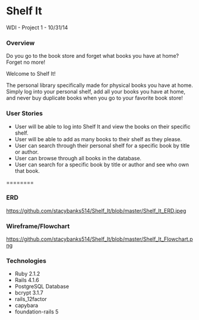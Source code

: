 Shelf It
========
WDI - Project 1 - 10/31/14

### Overview <br>
Do you go to the book store and forget what books you have at home? Forget no more! 

Welcome to Shelf It!

The personal library specifically made for physical books you have at home. Simply log into your personal shelf, add all your books you have at home, and never buy duplicate books when you go to your favorite book store!


### User Stories
* User will be able to log into Shelf It and view the books on their specific shelf.
* User will be able to add as many books to their shelf as they please.
* User can search through their personal shelf for a specific book by title or author. 
* User can browse through all books in the database.
* User can search for a specific book by title or author and see who own that book. 

========
### ERD <br>
https://github.com/stacybanks514/Shelf_It/blob/master/Shelf_It_ERD.jpeg <br>


### Wireframe/Flowchart <br>
https://github.com/stacybanks514/Shelf_It/blob/master/Shelf_It_Flowchart.png

### Technologies <br>
* Ruby 2.1.2
* Rails 4.1.6
* PostgreSQL Database
* bcrypt 3.1.7
* rails_12factor
* capybara
* foundation-rails 5
